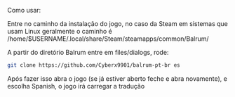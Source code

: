 Como usar:

Entre no caminho da instalação do jogo, no caso da Steam em sistemas que usam Linux geralmente o caminho é
/home/$USERNAME/.local/share/Steam/steamapps/common/Balrum/

A partir do diretório Balrum entre em files/dialogs, rode:

```bash
git clone https://github.com/Cyberx9901/balrum-pt-br es
```

Após fazer isso abra o jogo (se já estiver aberto feche e abra novamente), e escolha Spanish, o jogo irá carregar a tradução
